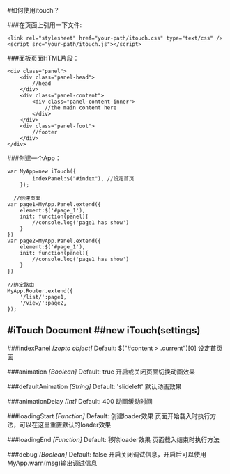 #如何使用itouch？

###在页面上引用一下文件:
```
<link rel="stylesheet" href="your-path/itouch.css" type="text/css" />
<script src="your-path/itouch.js"></script>
```

###面板页面HTML片段：
```
<div class="panel">
	<div class="panel-head">
		//head
	</div>
	<div class="panel-content">
		<div class="panel-content-inner">
			//the main content here 
		</div>
	</div>
	<div class="panel-foot">
		//footer
	</div>
</div>
```


###创建一个App：
```
var MyApp=new iTouch({
		indexPanel:$("#index"), //设定首页
	});
  
  //创建页面
var page1=MyApp.Panel.extend({
	element:$('#page_1'),
	init: function(panel){
		//console.log('page1 has show')
	}
})
var page2=MyApp.Panel.extend({
	element:$('#page_1'),
	init: function(panel){
		//console.log('page1 has show')
	}
})

//绑定路由
MyApp.Router.extend({
	'/list/':page1,
	'/view/':page2,
});
```

#iTouch Document
##new iTouch(settings)
---------------------------------------
###indexPanel 
*[zepto object]* 
Default: $("#content > .current")[0]
设定首页面

###animation 
*[Boolean]*
Default: true 
开启或关闭页面切换动画效果

###defaultAnimation 
*[String]*
Default: 'slideleft' 
默认动画效果

###animationDelay 
*[Int]*
Default: 400 
动画缓动时间 

###loadingStart 
*[Function]*
Default: 创建loader效果 
页面开始载入时执行方法，可以在这里重置默认的loader效果

###loadingEnd 
*[Function]*
Default: 移除loader效果 
页面载入结束时执行方法

###debug 
*[Boolean]*
Default: false 
开启关闭调试信息，开启后可以使用MyApp.warn(msg)输出调试信息


















